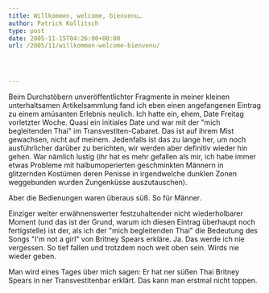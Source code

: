 ```yaml
---
title: Willkommen, welcome, bienvenu…
author: Patrick Kollitsch
type: post
date: 2005-11-15T04:26:00+00:00
url: /2005/11/willkommen-welcome-bienvenu/




---
```

Beim Durchst&ouml;bern unver&ouml;ffentlichter Fragmente in meiner kleinen unterhaltsamen Artikelsammlung fand ich eben einen angefangenen Eintrag zu einem am&uuml;santen Erlebnis neulich. Ich hatte ein, ehem, Date Freitag vorletzter Woche. Quasi ein initiales Date und war mit der "mich begleitenden Thai" im Transvestiten-Cabaret. Das ist auf ihrem Mist gewachsen, nicht auf meinem. Jedenfalls ist das zu lange her, um noch ausf&uuml;hrlicher dar&uuml;ber zu berichten, wir werden aber definitiv wieder hin gehen. War n&auml;mlich lustig (ihr hat es mehr gefallen als mir, ich habe immer etwas Probleme mit halbumoperierten geschminkten M&auml;nnern in glitzernden Kost&uuml;men deren Penisse in irgendwelche dunklen Zonen weggebunden wurden Zungenk&uuml;sse auszutauschen).

Aber die Bedienungen waren &uuml;beraus s&uuml;&szlig;. So f&uuml;r M&auml;nner.

Einziger weiter erw&auml;hnenswerter festzuhaltender nicht wiederholbarer Moment (und das ist der Grund, warum ich diesen Eintrag &uuml;berhaupt noch fertigstelle) ist der, als ich der "mich begleitenden Thai" die Bedeutung des Songs "I'm not a girl" von Britney Spears erkl&auml;re. Ja. Das werde ich nie vergessen. So tief fallen und trotzdem noch weit oben sein. Wirds nie wieder geben.

Man wird eines Tages &uuml;ber mich sagen: Er hat ner s&uuml;&szlig;en Thai Britney Spears in ner Transvestitenbar erkl&auml;rt. Das kann man erstmal nicht toppen.